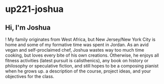 # up221-joshua
## Hi, I'm Joshua 
!
My family originates from West Africa, but New Jersey/New York City is home and some of my formative time was spent in Jordan. As an avid vegan and self-proclaimed chef, Joshua wastes way too much time cooking, but loves every bite of his own creations. Otherwise, he enjoys all fitness activities (latest pursuit is calisthenics), any book on history or philosophy or speculative fiction, and still hopes to be a composing pianist when he grows up.
a description of the course, project ideas, and your objectives for the class.
